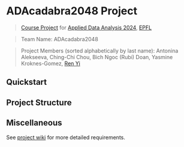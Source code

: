 # ADAcadabra2048 Project
> [Course Project](https://epfl-ada.github.io/teaching/fall2024/cs401/projects/) for [Applied Data Analysis 2024](https://epfl-ada.github.io/teaching/fall2024/cs401/), [EPFL](https://www.epfl.ch/en/)

> Team Name: ADAcadabra2048

> Project Members (sorted alphabetically by last name): Antonina Alekseeva, Ching-Chi Chou, Bich Ngoc (Rubi) Doan, Yasmine Kroknes-Gomez, [Ren Yi](http://www.renyi1006.com)

## Quickstart

## Project Structure

## Miscellaneous

See [project wiki](https://github.com/epfl-ada/ada-2024-project-adacadabra2048/wiki/Bienvenue-à-ADAcadabra-2048-Projet) for more detailed requirements.
